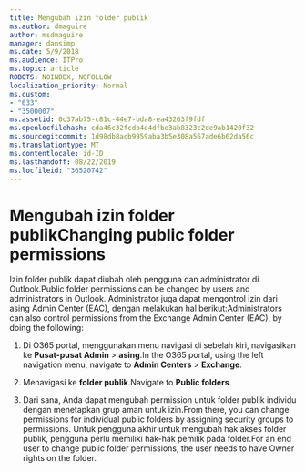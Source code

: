 ```yaml
---
title: Mengubah izin folder publik
ms.author: dmaguire
author: msdmaguire
manager: dansimp
ms.date: 5/9/2018
ms.audience: ITPro
ms.topic: article
ROBOTS: NOINDEX, NOFOLLOW
localization_priority: Normal
ms.custom:
- "633"
- "3500007"
ms.assetid: 0c37ab75-c81c-44e7-bda8-ea43263f9fdf
ms.openlocfilehash: cda46c32fcdb4e4dfbe3ab8323c2de9ab1420f32
ms.sourcegitcommit: 1d98db8acb9959aba3b5e308a567ade6b62da56c
ms.translationtype: MT
ms.contentlocale: id-ID
ms.lasthandoff: 08/22/2019
ms.locfileid: "36520742"
---
```

# <a name="changing-public-folder-permissions"></a><span data-ttu-id="e1c38-102">Mengubah izin folder publik</span><span class="sxs-lookup"><span data-stu-id="e1c38-102">Changing public folder permissions</span></span>

<span data-ttu-id="e1c38-103">Izin folder publik dapat diubah oleh pengguna dan administrator di Outlook.</span><span class="sxs-lookup"><span data-stu-id="e1c38-103">Public folder permissions can be changed by users and administrators in Outlook.</span></span> <span data-ttu-id="e1c38-104">Administrator juga dapat mengontrol izin dari asing Admin Center (EAC), dengan melakukan hal berikut:</span><span class="sxs-lookup"><span data-stu-id="e1c38-104">Administrators can also control permissions from the Exchange Admin Center (EAC), by doing the following:</span></span>
  
1. <span data-ttu-id="e1c38-105">Di O365 portal, menggunakan menu navigasi di sebelah kiri, navigasikan ke **Pusat-pusat Admin** \> **asing**.</span><span class="sxs-lookup"><span data-stu-id="e1c38-105">In the O365 portal, using the left navigation menu, navigate to **Admin Centers** \> **Exchange**.</span></span>

2. <span data-ttu-id="e1c38-106">Menavigasi ke **folder publik**.</span><span class="sxs-lookup"><span data-stu-id="e1c38-106">Navigate to **Public folders**.</span></span>

3. <span data-ttu-id="e1c38-107">Dari sana, Anda dapat mengubah permission untuk folder publik individu dengan menetapkan grup aman untuk izin.</span><span class="sxs-lookup"><span data-stu-id="e1c38-107">From there, you can change permissions for individual public folders by assigning security groups to permissions.</span></span> <span data-ttu-id="e1c38-108">Untuk pengguna akhir untuk mengubah hak akses folder publik, pengguna perlu memiliki hak-hak pemilik pada folder.</span><span class="sxs-lookup"><span data-stu-id="e1c38-108">For an end user to change public folder permissions, the user needs to have Owner rights on the folder.</span></span>
